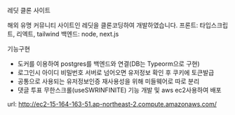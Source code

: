 레딧 클론 사이트

해외 유명 커뮤니티 사이트인 레딧을 클론코딩하여 개발하였습니다.
프론트: 타입스크립트, 리엑트, tailwind
백엔드: node, next.js

기능구현
- 도커를 이용하여 postgres를 백엔드와 연결(DB는 Typeorm으로 구현)
- 로그인시 아이디 비밀번호 서버로 넘어오면 유저정보 확인 후 쿠키에 토큰발급
- 공통으로 사용되는 유저정보인증 재사용성을 위해 미들웨어로 따로 분리
- 댓글 투표 무한스크롤(useSWRINFINITE) 기능 개발 및 aws ec2사용하여 배포

url: http://ec2-15-164-163-51.ap-northeast-2.compute.amazonaws.com/

